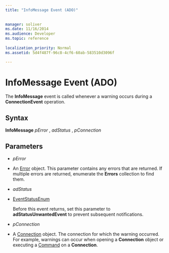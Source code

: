 ```yaml
---
title: "InfoMessage Event (ADO)"
 
 
manager: soliver
ms.date: 11/16/2014
ms.audience: Developer
ms.topic: reference
  
localization_priority: Normal
ms.assetid: 5d4f487f-96c8-4cf6-60ab-583510d3096f

---
```


# InfoMessage Event (ADO)

The **InfoMessage** event is called whenever a warning occurs during a **ConnectionEvent** operation. 
  
## Syntax

 **InfoMessage** *pError*  ,  *adStatus*  ,  *pConnection* 
  
## Parameters

-  *pError* 
    
- An [Error](error-object-ado.md) object. This parameter contains any errors that are returned. If multiple errors are returned, enumerate the **Errors** collection to find them. 
    
-  *adStatus* 
    
- [EventStatusEnum](eventstatusenum.md)
    
    Before this event returns, set this parameter to **adStatusUnwantedEvent** to prevent subsequent notifications. 
    
-  *pConnection* 
    
- A [Connection](connection-object-ado.md) object. The connection for which the warning occurred. For example, warnings can occur when opening a **Connection** object or executing a [Command](command-object-ado.md) on a **Connection**. 
    


